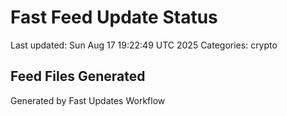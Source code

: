 # Fast Feed Update Status
Last updated: Sun Aug 17 19:22:49 UTC 2025
Categories: crypto

## Feed Files Generated

Generated by Fast Updates Workflow
